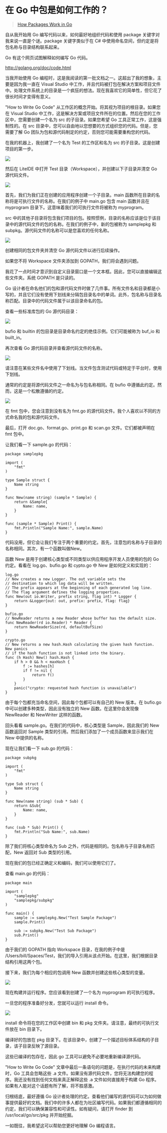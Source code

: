 # 在 Go 中包是如何工作的？

> [How Packages Work in Go](https://www.ardanlabs.com/blog/2013/07/how-packages-work-in-go-language.html)


自从我开始用 Go 编写代码以来，如何最好地组织代码和使用 package 关键字对我来说一直是个谜。package 关键字类似于在 C# 中使用命名空间，但约定是将包名称与目录结构联系起来。

Go 有这个网页试图解释如何编写 Go 代码。

http://golang.org/doc/code.html

当我开始使用 Go 编程时，这是我阅读的第一批文档之一。这超出了我的想象，主要是因为我一直在 Visual Studio
中工作，并且代码被打包在解决方案和项目文件中。处理文件系统上的目录是一个疯狂的想法。现在我喜欢它的简单性，但它花了很长时间才变得有意义。

"How to Write Go Code" 从工作区的概念开始。将其视为项目的根目录。如果您在 Visual Studio 中工作，这是解决方案或项目文件所在的位置。然后在您的工作区中，您需要创建一个名为 src 的子目录。如果您希望
Go 工具正常工作，这是强制性的。在 src 目录中，您可以自由地以您想要的方式组织您的代码。但是，您需要了解 Go 团队为包和源代码制定的约定，否则您可能需要重构您的代码。

在我的机器上，我创建了一个名为 Test 的工作区和名为 src 的子目录。这是创建项目的第一步。

![](images/ardanlabs/Screen+Shot+2013-07-28+at+10.03.44+AM.png)

然后在 LiteIDE 中打开 Test 目录（Workspace），并创建以下子目录并清空 Go 源代码文件。

![](images/ardanlabs/Screen+Shot+2013-07-28+at+10.10.42+AM.png)

首先，我们为我们正在创建的应用程序创建一个子目录。main 函数所在目录的名称将是可执行文件的名称。在我们的例子中 main.go 包含 main 函数并且在 myprogram 目录下。这意味着我们的可执行文件将被称为
myprogram。

src 中的其他子目录将包含我们项目的包。按照惯例，目录的名称应该是位于该目录中的源代码文件的包的名称。在我们的例子中，新的包被称为 samplepkg 和 subpkg。源代码文件的名称可以是您喜欢的任何名称。

![](images/ardanlabs/Screen+Shot+2013-07-28+at+10.07.09+AM.png)

创建相同的包文件夹并清空 Go 源代码文件以进行后续操作。

如果您不将 Workspace 文件夹添加到 GOPATH，我们将会遇到问题。

我花了一点时间才意识到自定义目录窗口是一个文本框。因此，您可以直接编辑这些文件夹。系统 GOPATH 是只读的。

Go 设计者在命名他们的包和源代码文件时做了几件事。所有文件名和目录都是小写的，并且它们没有使用下划线来分隔包目录名中的单词。此外，包名称与目录名称匹配。目录中的代码文件属于以该目录命名的包。

查看一些标准库包的 Go 源代码目录：

![](images/ardanlabs/Screen+Shot+2013-07-28+at+10.09.25+AM.png)

bufio 和 builtin 的包目录是目录命名约定的绝佳示例。它们可能被称为 buf_io 和 built_in。

再次查看 Go 源代码目录并查看源代码文件的名称。

![](images/ardanlabs/Screen+Shot+2013-07-28+at+10.17.49+AM.png)

请注意在某些文件名中使用了下划线。当文件包含测试代码或特定于平台时，使用下划线。

通常的约定是将源代码文件之一命名为与包名称相同。在 bufio 中遵循此约定。然而，这是一个松散遵循的约定。

![](images/ardanlabs/Screen+Shot+2013-07-28+at+10.20.36+AM.png)

在 fmt 包中，您会注意到没有名为 fmt.go 的源代码文件。我个人喜欢以不同的方式命名我的包和源代码文件。

最后，打开 doc.go、format.go、print.go 和 scan.go 文件。它们都被声明在 fmt 包中。

让我们看一下 sample.go 的代码：

```
package samplepkg

import (
    "fmt"
)

type Sample struct {
    Name string
}

func New(name string) (sample * Sample) {
    return &Sample{
        Name: name,
    }
}

func (sample * Sample) Print() {
    fmt.Println("Sample Name:", sample.Name)
}
```

代码没用，但它会让我们专注于两个重要的约定。首先，注意包的名称与子目录的名称相同。其次，有一个函数叫做New。

函数 New 是用于创建核心类型或不同类型以供应用程序开发人员使用的包的 Go 约定。看看在 log.go、bufio.go 和 cypto.go 中 New 是如何定义和实现的：

```
log.go
// New creates a new Logger. The out variable sets the
// destination to which log data will be written.
// The prefix appears at the beginning of each generated log line.
// The flag argument defines the logging properties.
func New(out io.Writer, prefix string, flag int) * Logger {
    return &Logger{out: out, prefix: prefix, flag: flag}
}

bufio.go
// NewReader returns a new Reader whose buffer has the default size.
func NewReader(rd io.Reader) * Reader {
    return NewReaderSize(rd, defaultBufSize)
}

crypto.go
// New returns a new hash.Hash calculating the given hash function. New panics
// if the hash function is not linked into the binary.
func (h Hash) New() hash.Hash {
    if h > 0 && h < maxHash {
        f := hashes[h]
        if f != nil {
            return f()
        }
    }
    panic("crypto: requested hash function is unavailable")
}
```

由于每个包都充当命名空间，因此每个包都可以有自己的 New 版本。在 bufio.go 中可以创建多种类型，因此没有独立的 New 函数。在这里你会发现像 NewReader 和 NewWriter 这样的函数。

回头看看 sample.go。在我们的代码中，核心类型是 Sample，因此我们的 New 函数返回对 Sample 类型的引用。然后我们添加了一个成员函数来显示我们在 New 中提供的名称。

现在让我们看一下 sub.go 的代码：

```
package subpkg

import (
    "fmt"
)

type Sub struct {
    Name string
}

func New(name string) (sub * Sub) {
    return &Sub{
        Name: name,
    }
}

func (sub * Sub) Print() {
    fmt.Println("Sub Name:", sub.Name)
}
```

除了我们将核心类型命名为 Sub 之外，代码是相同的。包名称与子目录名称匹配，New 返回对 Sub 类型的引用。

现在我们的包已经正确定义和编码，我们可以使用它们了。

查看 main.go 的代码：

```
package main

import (
    "samplepkg"
    "samplepkg/subpkg"
)

func main() {
    sample := samplepkg.New("Test Sample Package")
    sample.Print()

    sub := subpkg.New("Test Sub Package")
    sub.Print()
}
```

由于我们的 GOPATH 指向 Workspace 目录，在我的例子中是 /Users/bill/Spaces/Test，我们的导入引用从该点开始。在这里，我们根据目录结构引用这两个包。

接下来，我们为每个相应的包调用 New 函数并创建这些核心类型的变量。

![](images/ardanlabs/Screen+Shot+2013-07-28+at+10.23.25+AM.png)

现在构建并运行程序。您应该看到创建了一个名为 myprogram 的可执行程序。

一旦您的程序准备好分发，您就可以运行 install 命令。

![](images/ardanlabs/Screen+Shot+2013-07-28+at+10.24.16+AM.png)

install 命令将在您的工作区中创建 bin 和 pkg 文件夹。请注意，最终的可执行文件放在 bin 目录下。

编译好的包放在 pkg 目录下。在该目录中，创建了一个描述目标体系结构的子目录，该子目录反映了源目录。

这些已编译的包存在，因此 go 工具可以避免不必要地重新编译源代码。

"How to Write Go Code" 文章中最后一条语句的问题是，在执行代码的未来构建时，Go 工具会忽略这些 .a 文件。如果没有源代码文件，您将无法构建您的程序。我还没有找到任何文档来真正解释这些 .a 文件如何直接用于构建
Go 程序。如果有人能对这个话题有所了解，将不胜感激。

归根结底，最好遵循 Go 设计者处理的约定。查看他们编写的源代码可以为如何做事提供最好的文档。我们中的许多人都在为社区编写代码。如果我们都遵循相同的约定，我们可以确保兼容性和可读性。如有疑问，请打开 finder 到
/usr/local/go/src/pkg 并开始挖掘。

一如既往，我希望这可以帮助您更好地理解 Go 编程语言。